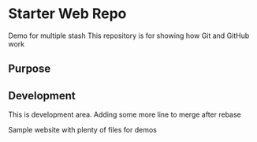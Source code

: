 # Starter Web Repo
Demo for multiple stash
This repository is for showing how Git and GitHub work

## Purpose

## Development
This is development area.
Adding some more line to merge after rebase

Sample website with plenty of files for demos